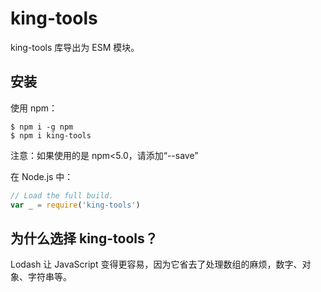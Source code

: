 # king-tools

king-tools 库导出为 ESM 模块。

## 安装

使用 npm：

```shell
$ npm i -g npm
$ npm i king-tools
```

注意：如果使用的是 npm<5.0，请添加“--save”

在 Node.js 中：

```js
// Load the full build.
var _ = require('king-tools')
```

## 为什么选择 king-tools？

Lodash 让 JavaScript 变得更容易，因为它省去了处理数组的麻烦，数字、对象、字符串等。
